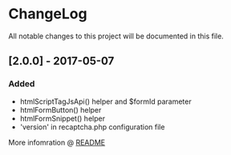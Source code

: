 # ChangeLog
All notable changes to this project will be documented in this file.

## [2.0.0] - 2017-05-07
### Added
- htmlScriptTagJsApi() helper and $formId parameter
- htmlFormButton() helper
- htmlFormSnippet() helper
- 'version' in recaptcha.php configuration file

More infomration @ [README](README.md)